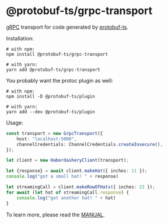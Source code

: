 @protobuf-ts/grpc-transport
===========================

[gRPC](https://grpc.io/) transport for code generated by [protobuf-ts](https://github.com/timostamm/protobuf-ts/).

Installation:

```shell script
# with npm:
npm install @protobuf-ts/grpc-transport

# with yarn:
yarn add @protobuf-ts/grpc-transport
```


You probably want the protoc plugin as well: 
          
```shell script
# with npm:
npm install -D @protobuf-ts/plugin

# with yarn:
yarn add --dev @protobuf-ts/plugin
```
                       

Usage:
```typescript
const transport = new GrpcTransport({
    host: "localhost:5000",
    channelCredentials: ChannelCredentials.createInsecure(),
});

let client = new HaberdasheryClient(transport);

let {response} = await client.makeHat({ inches: 11 });
console.log("got a small hat! " + response)

let streamingCall = client.makeRowOfHats({ inches: 23 });
for await (let hat of streamingCall.response) {
    console.log("got another hat! " + hat)
}
```


To learn more, please read the [MANUAL](https://github.com/timostamm/protobuf-ts/blob/master/MANUAL.md#grpc-transport).   



